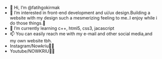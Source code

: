 - 👋 Hi, I’m @fatihgokirmak
- 👀 I’m interested in front-end development and  ui/ux design.Building a website with my design such a  mesmerizing feeling to me..I enjoy while i do those things.👾
- 🌱 I’m currently learning c++, html5, css3, jacascript
- 📫 You can easily reach me  with my e-mail and  other social media,and my own website tbh.
- Instagram/Nowkriu👩‍💻
- Youtube/NOWKRIU👨‍🎨

<!---
fatihgokirmak/fatihgokirmak is a ✨ special ✨ repository because its `README.md` (this file) appears on your GitHub profile.
You can click the Preview link to take a look at your changes.
--->
